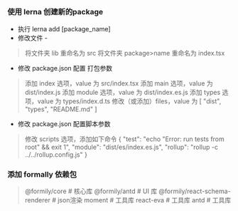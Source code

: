 ##

### 使用 lerna 创建新的package
* 执行 lerna add [package_name]
* 修改文件 - 
> 将文件夹 lib 重命名为 src
> 将文件夹 package>name 重命名为 index.tsx
* 修改 package.json 配置 打包参数
> 添加 index 选项，value 为 src/index.tsx
> 添加 main 选项，value 为 dist/index.js
> 添加 module 选项，value 为 dist/index.es.js
> 添加 types 选项，value 为 types/index.d.ts
> 修改（或添加）files，value 为 [ "dist", "types", "README.md" ]
* 修改 package.json 配置脚本参数
>  修改 scripts 选项，添加如下命令
> {
>   "test": "echo \"Error: run tests from root\" && exit 1",
>   "module": "dist/es/index.es.js",
>   "rollup": "rollup -c ../../rollup.config.js"
> }


### 添加 formally 依赖包
> @formily/core # 核心库
> @formily/antd # UI 库
> @formily/react-schema-renderer # json渲染
> moment # 工具库
> react-eva # 工具库
> antd # 工具库